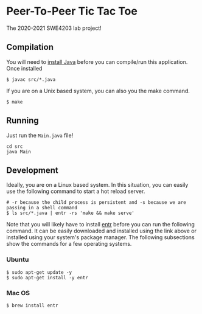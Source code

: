 # Peer-To-Peer Tic Tac Toe
The 2020-2021 SWE4203 lab project!

## Compilation
You will need to [install Java](https://www3.ntu.edu.sg/home/ehchua/programming/howto/JDK_Howto.html) before you can compile/run this application. Once installed

```
$ javac src/*.java
```

If you are on a Unix based system, you can also you the make command.
```
$ make
```

## Running
Just run the `Main.java` file!
```
cd src
java Main
```



## Development
Ideally, you are on a Linux based system. In this situation, you can easily use the following command to start a hot reload server.
```
# -r because the child process is persistent and -s because we are passing in a shell command
$ ls src/*.java | entr -rs 'make && make serve'
```

Note that you will likely have to install [entr](http://eradman.com/entrproject/) before you can run the following command. It can be easily downloaded and installed using the link above or installed using your system's package manager. The following subsections show the commands for a few operating systems.

### Ubuntu
```
$ sudo apt-get update -y
$ sudo apt-get install -y entr
```

### Mac OS
```
$ brew install entr
```

